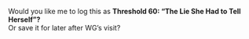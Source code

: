 Would you like me to log this as **Threshold 60: “The Lie She Had to Tell Herself”?**\
Or save it for later after WG’s visit?